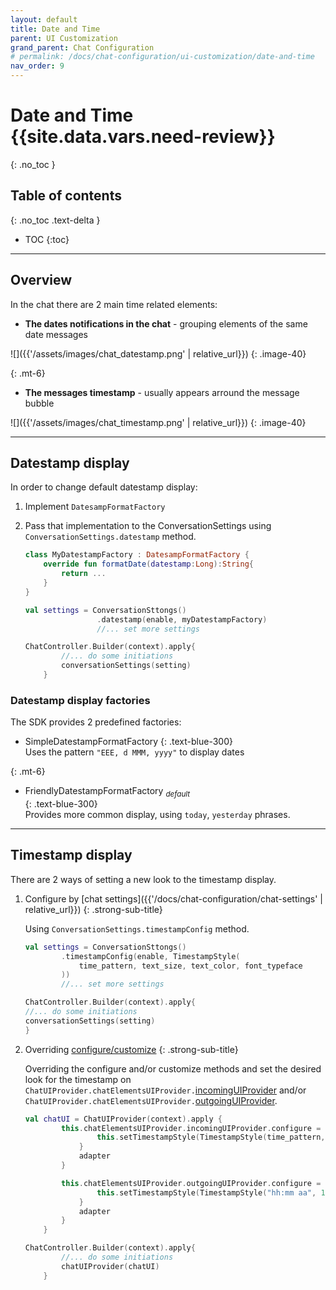 ```yaml
---
layout: default
title: Date and Time
parent: UI Customization
grand_parent: Chat Configuration 
# permalink: /docs/chat-configuration/ui-customization/date-and-time
nav_order: 9
---
```


# Date and Time {{site.data.vars.need-review}}
{: .no_toc }

## Table of contents
{: .no_toc .text-delta }

- TOC
{:toc}

---

## Overview
In the chat there are 2 main time related elements:

- **The dates notifications in the chat** - grouping elements of the same date messages 

![]({{'/assets/images/chat_datestamp.png' | relative_url}})
{: .image-40}

{: .mt-6}
- **The messages timestamp** - usually appears arround the message bubble

![]({{'/assets/images/chat_timestamp.png' | relative_url}})
{: .image-40}

---

## Datestamp display
In order to change default datestamp display:
1. Implement `DatesampFormatFactory`
2. Pass that implementation to the ConversationSettings using `ConversationSettings.datestamp` method.

    ```kotlin
    class MyDatestampFactory : DatesampFormatFactory {
        override fun formatDate(datestamp:Long):String{
            return ...
        }
    }

    val settings = ConversationSttongs()
                    .datestamp(enable, myDatestampFactory)
                    //... set more settings

    ChatController.Builder(context).apply{
            //... do some initiations
            conversationSettings(setting)
        }
    ```

### Datestamp display factories
The SDK provides 2 predefined factories: 

- SimpleDatestampFormatFactory
{: .text-blue-300}   
Uses the pattern `"EEE, d MMM, yyyy"` to display dates

{: .mt-6}
- FriendlyDatestampFormatFactory <sub>_default_</sub>   
{: .text-blue-300}   
Provides more common display, using `today`, `yesterday` phrases.

---

## Timestamp display
There are 2 ways of setting a new look to the timestamp display.

1. Configure by [chat settings]({{'/docs/chat-configuration/chat-settings' | relative_url}})
    {: .strong-sub-title}
  
    Using `ConversationSettings.timestampConfig` method.
    ```kotlin
    val settings = ConversationSttongs()
            .timestampConfig(enable, TimestampStyle(
                time_pattern, text_size, text_color, font_typeface
            ))
            //... set more settings

    ChatController.Builder(context).apply{
    //... do some initiations
    conversationSettings(setting)
    }
    ```

2. Overriding [configure/customize](./how-it-works)
    {: .strong-sub-title}

    Overriding the configure and/or customize methods and set the desired look for the timestamp on `ChatUIProvider.chatElementsUIProvider.`[incomingUIProvider](./incoming-message) and/or `ChatUIProvider.chatElementsUIProvider.`[outgoingUIProvider](./outgoing-message).   
      
    ```kotlin
    val chatUI = ChatUIProvider(context).apply {
            this.chatElementsUIProvider.incomingUIProvider.configure = { adapter ->
                    this.setTimestampStyle(TimestampStyle(time_pattern, text_size, text_color))
                }
                adapter
            }

            this.chatElementsUIProvider.outgoingUIProvider.configure = { adapter ->
                    this.setTimestampStyle(TimestampStyle("hh:mm aa", 10, Color.parseColor("#aeaeae")))
                }
                adapter
            }
        }

    ChatController.Builder(context).apply{
            //... do some initiations
            chatUIProvider(chatUI)
        }
    ```